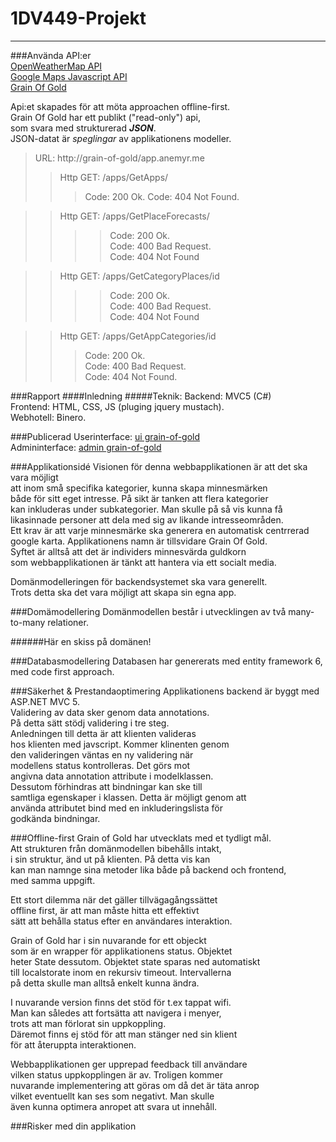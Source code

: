 # 1DV449-Projekt
---
###Använda API:er		
[OpenWeatherMap API](http://openweathermap.org/)		
[Google Maps Javascript API](https://developers.google.com/maps/documentation/javascript/tutorial/)		
[Grain Of Gold](https://grain-of-gold.anemyr.me)        	

Api:et skapades för att möta approachen offline-first.           
Grain Of Gold har ett publikt ("read-only") api,       
som svara med strukturerad ***JSON***.		
JSON-datat är *speglingar* av applikationens modeller.		

>URL: http://grain-of-gold/app.anemyr.me		
>>Http GET: /apps/GetApps/
>>>Code: 200 Ok.
>>>Code: 404 Not Found.     

>>Http GET: /apps/GetPlaceForecasts/                        
>>>>Code: 200 Ok.       
>>>>Code: 400 Bad Request.      
>>>>Code: 404 Not Found     
	
>>Http GET: /apps/GetCategoryPlaces/id      
>>>>Code: 200 Ok.       
>>>>Code: 400 Bad Request.      
>>>>Code: 404 Not Found     
		
>>Http GET: /apps/GetAppCategories/id       		
>>>Code: 200 Ok.        
>>>Code: 400 Bad Request.       
>>>Code: 404 Not Found.     

###Rapport
####Inledning 
#####Teknik:
Backend: MVC5 (C#)      
Frontend: HTML, CSS, JS (pluging jquery mustach).       
Webhotell: Binero.      

###Publicerad
Userinterface:  [ui    grain-of-gold](http://grain-of-gold.anemyr.me/ui)        
Admininterface: [admin grain-of-gold](http://grain-of-gold.anemyr.me)

###Applikationsidé
Visionen för denna webbapplikationen är att det ska vara möjligt		
att inom små specifika kategorier, kunna skapa minnesmärken		
både för sitt eget intresse. På sikt är tanken att flera kategorier     
kan inkluderas under subkategorier. Man skulle på så vis kunna få       
likasinnade personer att dela med sig av likande intresseområden.       
Ett krav är att varje minnesmärke ska generera en automatisk centrrerad     
google karta. Applikationens namn är tillsvidare Grain Of Gold.     
Syftet är alltså att det är individers minnesvärda guldkorn     
som webbapplikationen är tänkt att hantera via ett socialt media.        
      
Domänmodelleringen för backendsystemet ska vara generellt.      
Trots detta ska det vara möjligt att skapa sin egna app.        

###Domämodellering
Domänmodellen består i utvecklingen av två many-to-many relationer.     

######Här en skiss på domänen!

###Databasmodellering
Databasen har genererats med entity framework 6,		
med code first approach.

###Säkerhet & Prestandaoptimering
Applikationens backend är byggt med ASP.NET MVC 5.                   
Validering av data sker genom data annotations.          
På detta sätt stödj validering i tre steg.            
Anledningen till detta är att klienten valideras                    
hos klienten med javscript. Kommer klinenten genom            
den valideringen väntas en ny validering när        
modellens status kontrolleras. Det görs mot      
angivna data annotation attribute i modelklassen.       
Dessutom förhindras att bindningar kan ske till          
samtliga egenskaper i klassen. Detta är möjligt genom att              
använda attributet bind med en inkluderingslista för         
godkända bindningar.

###Offline-first
Grain of Gold har utvecklats med et tydligt mål.        
Att strukturen från domänmodellen bibehålls intakt,     
i sin struktur, änd ut på klienten. På detta vis kan                
kan man namnge sina metoder lika både på backend och frontend,      
med samma uppgift.        

Ett stort dilemma när det gäller tillvägagångssättet         
offline first, är att man måste hitta ett effektivt     
sätt att behålla status efter en användares interaktion.        

Grain of Gold har i sin nuvarande for ett objeckt       
som är en wrapper för applikationens status. Objektet                       
heter State dessutom. Objektet state sparas ned automatiskt     
till localstorate inom en rekursiv timeout. Intervallerna       
på detta skulle man alltså enkelt kunna ändra.

I nuvarande version finns det stöd för t.ex tappat wifi.                
Man kan således att fortsätta att navigera i menyer,              
trots att man förlorat sin uppkoppling.     
Däremot finns ej stöd för att man stänger ned sin klient        
för att återuppta interaktionen.      

Webbapplikationen ger upprepad feedback till användare              
vilken status uppkopplingen är av. Troligen kommer      
nuvarande implementering att göras om då det är täta anrop                
vilket eventuellt kan ses som negativt. Man skulle      
även kunna optimera anropet att svara ut innehåll.      

###Risker med din applikation



